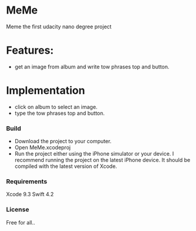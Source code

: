 # MeMe
Meme the first udacity nano degree project

# Features:
- get an image from album and write tow phrases top and button.

# Implementation

  - click on album to select an image. 
  - type the tow phrases top and button.

 

### Build
- Download the project to your computer.
- Open MeMe.xcodeproj
- Run the project either using the iPhone simulator or your device. I recommend running the project on the latest iPhone device. It should be compiled with the latest version of Xcode.

### Requirements
Xcode 9.3
Swift 4.2
### License
Free for all..
